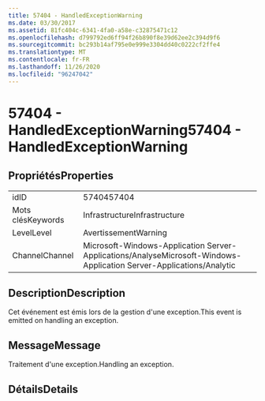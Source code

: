 ```yaml
---
title: 57404 - HandledExceptionWarning
ms.date: 03/30/2017
ms.assetid: 81fc404c-6341-4fa0-a58e-c32875471c12
ms.openlocfilehash: d799792ed6ff94f26b890f8e39d62ee2c394d9f6
ms.sourcegitcommit: bc293b14af795e0e999e3304dd40c0222cf2ffe4
ms.translationtype: MT
ms.contentlocale: fr-FR
ms.lasthandoff: 11/26/2020
ms.locfileid: "96247042"
---
```

# <a name="57404---handledexceptionwarning"></a><span data-ttu-id="45b18-102">57404 - HandledExceptionWarning</span><span class="sxs-lookup"><span data-stu-id="45b18-102">57404 - HandledExceptionWarning</span></span>

## <a name="properties"></a><span data-ttu-id="45b18-103">Propriétés</span><span class="sxs-lookup"><span data-stu-id="45b18-103">Properties</span></span>  
  
|||  
|-|-|  
|<span data-ttu-id="45b18-104">id</span><span class="sxs-lookup"><span data-stu-id="45b18-104">ID</span></span>|<span data-ttu-id="45b18-105">57404</span><span class="sxs-lookup"><span data-stu-id="45b18-105">57404</span></span>|  
|<span data-ttu-id="45b18-106">Mots clés</span><span class="sxs-lookup"><span data-stu-id="45b18-106">Keywords</span></span>|<span data-ttu-id="45b18-107">Infrastructure</span><span class="sxs-lookup"><span data-stu-id="45b18-107">Infrastructure</span></span>|  
|<span data-ttu-id="45b18-108">Level</span><span class="sxs-lookup"><span data-stu-id="45b18-108">Level</span></span>|<span data-ttu-id="45b18-109">Avertissement</span><span class="sxs-lookup"><span data-stu-id="45b18-109">Warning</span></span>|  
|<span data-ttu-id="45b18-110">Channel</span><span class="sxs-lookup"><span data-stu-id="45b18-110">Channel</span></span>|<span data-ttu-id="45b18-111">Microsoft-Windows-Application Server-Applications/Analyse</span><span class="sxs-lookup"><span data-stu-id="45b18-111">Microsoft-Windows-Application Server-Applications/Analytic</span></span>|  
  
## <a name="description"></a><span data-ttu-id="45b18-112">Description</span><span class="sxs-lookup"><span data-stu-id="45b18-112">Description</span></span>  

 <span data-ttu-id="45b18-113">Cet événement est émis lors de la gestion d'une exception.</span><span class="sxs-lookup"><span data-stu-id="45b18-113">This event is emitted on handling an exception.</span></span>  
  
## <a name="message"></a><span data-ttu-id="45b18-114">Message</span><span class="sxs-lookup"><span data-stu-id="45b18-114">Message</span></span>  

 <span data-ttu-id="45b18-115">Traitement d'une exception.</span><span class="sxs-lookup"><span data-stu-id="45b18-115">Handling an exception.</span></span>  
  
## <a name="details"></a><span data-ttu-id="45b18-116">Détails</span><span class="sxs-lookup"><span data-stu-id="45b18-116">Details</span></span>
